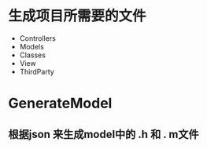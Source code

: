 # 生成项目所需要的文件

 - Controllers
 - Models
 - Classes
 - View
 - ThirdParty
 
 
 # GenerateModel
 
 ## 根据json 来生成model中的 .h 和 . m文件
  